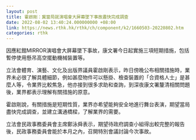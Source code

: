 ```yaml
---
layout: post
title: 霍啟剛：冀當局就演唱會大屏幕墜下事故盡快完成調查
date: 2022-08-02 13:40:24.000000000 +08:00
link: https://news.rthk.hk/rthk/ch/component/k2/1660503-20220802.htm
categories: rthk
---
```


因應紅館MIRROR演唱會大屏幕墜下事故，康文署今日起實施三項短期措施，包括暫停使用懸吊高空擺動機械裝置等。

立法會體育、演藝、文化及出版界議員霍啟剛表示，昨日傍晚公布相關措施時，業界未必很了解具體細節，例如甚麼物件可以懸掛、檢查裝置的「合資格人士」是甚麼人等，令業界比較焦急，他亦接到很多求助和查詢，到深夜康文署釐清相關問題後，業界都表示理解有關措施的原意。

霍啟剛說，有關措施是短期性質，業界亦希望能夠安全地進行舞台表演，期望當局盡快完成調查，並建立溝通橋樑，了解業界的需要。

立法會民政事務委員會主席鄭泳舜表示，期望待政府調查小組得出較完整的報告後，民政事務委員會能於本月之內，召開特別會議討論今次事故。
